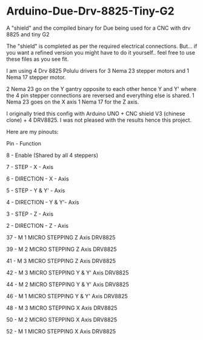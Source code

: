 # Arduino-Due-Drv-8825-Tiny-G2
A "shield" and the compiled binary for Due being used for a CNC with drv 8825 and tiny G2

The "shield" is completed as per the required electrical connections. But... if you want a refined version you might have to do it yourself.. feel free to use these files as you see fit.

I am using 4 Drv 8825 Polulu drivers for 3 Nema 23 stepper motors and 1 Nema 17 stepper motor. 

2 Nema 23 go on the Y gantry opposite to each other hence Y and Y' where the 4 pin stepper connections are reversed and everything else is shared.
1 Nema 23 goes on the X axis
1 Nema 17 for the Z axis.

I originally tried this config with Arduino UNO + CNC shield V3 (chinese clone) + 4 DRV8825. I was not pleased with the results hence this project.

Here are my pinouts:



Pin   -            Function

8      -           Enable (Shared by all 4 steppers)

7      -           STEP - X - Axis

6      -           DIRECTION - X - Axis

5      -           STEP - Y & Y' - Axis

4      -           DIRECTION - Y & Y'- Axis

3      -           STEP - Z - Axis

2      -           DIRECTION - Z - Axis

37     -           M 1 MICRO STEPPING Z Axis DRV8825

39     -           M 2 MICRO STEPPING Z Axis DRV8825

41    -            M 3 MICRO STEPPING Z Axis DRV8825

42    -            M 3 MICRO STEPPING Y & Y' Axis DRV8825

44    -            M 2 MICRO STEPPING Y & Y' Axis DRV8825

46    -            M 1 MICRO STEPPING Y & Y' Axis DRV8825

48    -            M 3 MICRO STEPPING X Axis DRV8825

50    -            M 2 MICRO STEPPING X Axis DRV8825

52    -            M 1 MICRO STEPPING X Axis DRV8825
